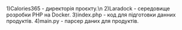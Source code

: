 1)Calories365 - директорія проєкту.\n
2)Laradock - середовище розробки PHP на Docker.
3)index.php - код для підготовки данних продуктів.
4)main.py - парсер даних для продуктів.
